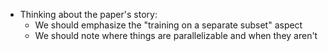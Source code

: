 - Thinking about the paper's story:
  - We should emphasize the "training on a separate subset" aspect
  - We should note where things are parallelizable and when they aren't
